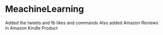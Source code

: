 # MeachineLearning

Added the tweets and fb likes and commands
Also added Amazon Reviews in Amazon Kindle Product
